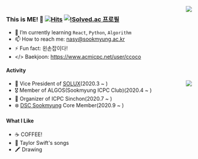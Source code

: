 <img align='right' src="https://github-readme-stats.vercel.app/api?username=mori8&count_private=true&show_icons=true">

### This is ME! 👋 [![Hits](https://hits.seeyoufarm.com/api/count/incr/badge.svg?url=https%3A%2F%2Fgithub.com%2Fmori8&count_bg=%2379C83D&title_bg=%23555555&icon=&icon_color=%23E7E7E7&title=hits&edge_flat=false)](https://hits.seeyoufarm.com) [![!Solved.ac 프로필](http://mazassumnida.wtf/api/mini/generate_badge?boj=Ccoco)](https://solved.ac/ccoco)

- 🌱 I’m currently learning `React`, `Python`, `Algorithm`
- 📫 How to reach me: nasy@sookmyung.ac.kr
- ⚡ Fun fact: 왼손잡이다!
- </> Baekjoon: https://www.acmicpc.net/user/ccoco

#### Activity
<img align='right' src="http://mazassumnida.wtf/api/v2/generate_badge">

- 🐧 Vice President of [SOLUX](https://sm-solux.github.io/)(2020.3 ~ )
- 🎖 Member of ALGOS(Sookmyung ICPC Club)(2020.4 ~ )
- 💚 Organizer of ICPC Sinchon(2020.7 ~ )
- ❄️ [DSC Sookmyung](https://www.facebook.com/dscsookmyung/) Core Member(2020.9 ~ )

#### What I Like
- ☕️ COFFEE!
- 🦋 Taylor Swift's songs
- 🖍 Drawing
